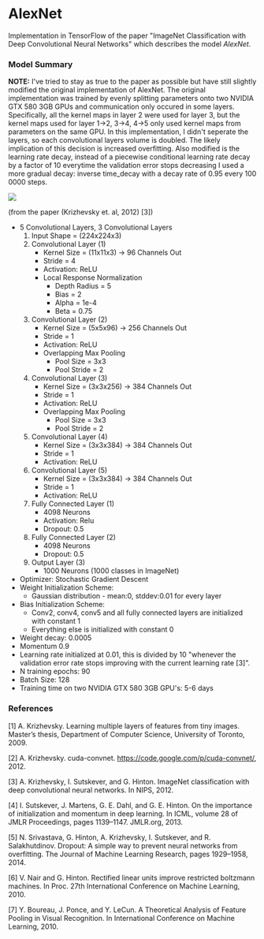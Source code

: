 # AlexNet

Implementation in TensorFlow of the paper "ImageNet Classification with Deep Convolutional Neural Networks" which describes the model _AlexNet_.

### Model Summary

**NOTE:** I've tried to stay as true to the paper as possible but have still slightly modified the original implementation of AlexNet. The original implementation was trained by evenly splitting parameters onto two NVIDIA GTX 580 3GB GPUs and communication only occured in some layers. Specifically, all the kernel maps in layer 2 were used for layer 3, but the kernel maps used for layer 1->2, 3->4, 4->5 only used kernel maps from parameters on the same GPU. In this implementation, I didn't seperate the layers, so each convolutional layers volume is doubled. The likely implication of this decision is increased overfitting. Also modified is the learning rate decay, instead of a piecewise conditional learning rate decay by a factor of 10 everytime the validation error stops decreasing I used a more gradual decay: inverse time_decay with a decay rate of 0.95 every 100 0000 steps.

![](https://github.com/eltonlaw/machine_learning/blob/master/models/AlexNet/images/architecture.png?raw=true)

(from the paper (Krizhevsky et. al, 2012) [3])

* 5 Convolutional Layers, 3 Convolutional Layers
	1. Input Shape = (224x224x3)
	2. Convolutional Layer (1) 
		* Kernel Size = (11x11x3) -> 96 Channels Out
		* Stride = 4
		* Activation: ReLU
		* Local Response Normalization
			* Depth Radius = 5
			* Bias = 2
			* Alpha = 1e-4
			* Beta = 0.75
	3. Convolutional Layer (2) 
		* Kernel Size = (5x5x96) -> 256 Channels Out
		* Stride = 1
		* Activation: ReLU
		* Overlapping Max Pooling
			* Pool Size = 3x3
			* Pool Stride = 2
	4. Convolutional Layer (3)
 		* Kernel Size = (3x3x256) ->  384 Channels Out
		* Stride = 1
		* Activation: ReLU
		* Overlapping Max Pooling
			* Pool Size = 3x3
			* Pool Stride = 2
	5. Convolutional Layer (4)
		* Kernel Size = (3x3x384) ->  384 Channels Out
		* Stride = 1
		* Activation: ReLU
	6. Convolutional Layer (5)
 		* Kernel Size = (3x3x384) ->  384 Channels Out
		* Stride = 1
		* Activation: ReLU
	7. Fully Connected Layer (1)
		* 4098 Neurons
		* Activation: Relu
		* Dropout: 0.5
	8. Fully Connected Layer (2)
		* 4098 Neurons
		* Dropout: 0.5
	9. Output Layer (3)
		* 1000 Neurons (1000 classes in ImageNet)
* Optimizer: Stochastic Gradient Descent
* Weight Initialization Scheme:
	* Gaussian distribution - mean:0, stddev:0.01 for every layer
* Bias Initialization Scheme:
	* Conv2, conv4, conv5 and all fully connected layers are initialized with constant 1
	* Everything else is initialized with constant 0
* Weight decay: 0.0005
* Momentum 0.9
* Learning rate initialized at 0.01, this is divided by 10 "whenever the validation error rate stops improving with the current learning rate [3]".
* N training epochs: 90
* Batch Size: 128
* Training time on two NVIDIA GTX 580 3GB GPU's: 5-6 days

### References

[1] A. Krizhevsky. Learning multiple layers of features from tiny images. Master’s thesis, Department of Computer Science, University of Toronto, 2009.

[2] A. Krizhevsky. cuda-convnet. https://code.google.com/p/cuda-convnet/, 2012.
  
[3] A. Krizhevsky, I. Sutskever, and G. Hinton. ImageNet classification with deep convolutional neural networks. In NIPS, 2012.

[4] I. Sutskever, J. Martens, G. E. Dahl, and G. E. Hinton. On the importance of initialization and momentum in deep learning. In ICML, volume 28 of JMLR Proceedings, pages 1139–1147. JMLR.org, 2013.

[5] N. Srivastava, G. Hinton, A. Krizhevsky, I. Sutskever, and R. Salakhutdinov. Dropout: A simple way to prevent neural networks from overfitting. The Journal of Machine Learning Research, pages 1929–1958, 2014.

[6] V. Nair and G. Hinton. Rectified linear units improve restricted boltzmann machines. In Proc. 27th  International Conference on Machine Learning, 2010. 

[7] Y. Boureau, J. Ponce, and Y. LeCun. A Theoretical Analysis of Feature Pooling in Visual Recognition. In International Conference on Machine Learning, 2010.

